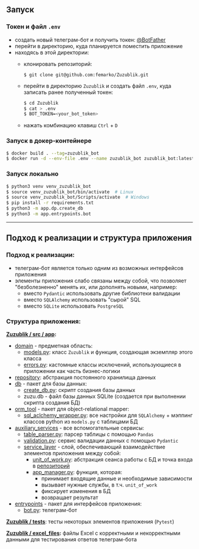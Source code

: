 ## Запуск
### Токен и файл `.env`
- создать новый телеграм-бот и получить токен: [@BotFather](https://t.me/BotFather)
- перейти в директорию, куда планируется поместить приложение
- находясь в этой директории:
  - клонировать репозиторий:
    ```bas
    $ git clone git@github.com:femarko/Zuzublik.git
    ```

  - перейти в директорию ```Zuzublik``` и создать файл ```.env```, куда записать ранее
  полученный токен:
    ```bash
    $ cd Zuzublik
    $ cat > .env
    $ BOT_TOKEN=<your_bot_token>
    ```
  - нажать комбинацию клавиш `Ctrl` + `D`

### Запуск в докер-контейнере
```bash
$ docker build . --tag=zuzublik_bot
$ docker run -d --env-file .env --name zuzublik_bot zuzublik_bot:latest
```
### Запуск локально
```bash
$ python3 venv venv_zuzublik_bot
$ source venv_zuzublik_bot/bin/activate  # Linux
$ source venv_zuzublik_bot/Scripts/activate  # Windows
$ pip install -r requirements.txt
$ python3 -m app.dp.create_db
$ python3 -m app.entrypoints.bot
```
---
## Подход к реализации и структура приложения

### Подход к реализации:
- телеграм-бот является только одним из возможных интерфейсов 
приложения
- элементы приложения слабо связаны между собой, что позволяет "безболезненно" 
менять их, или дополнять новыми, например:
  - вместо ```Pydantic``` использовать другие
  библиотеки валидации
  - вместо ```SQLAlchemy``` использовать "сырой" SQL
  - вместо ```SQLite``` использовать ```PostgreSQL```
### Структура приложения:
**[Zuzublik / src / app](https://github.com/femarko/Zuzublik/tree/main/src/app):**
  - [domain](https://github.com/femarko/Zuzublik/tree/main/src/app/domain) - предметная 
область:
    - [models.py](https://github.com/femarko/Zuzublik/blob/main/src/app/domain/models.py): 
класс ```Zuzublik``` и функция, создающая экземпляр этого класса
    - [errors.py](https://github.com/femarko/Zuzublik/blob/main/src/app/domain/errors.py): 
    кастомные классы исключений, использующиеся в приложении как часть бизнес-логики
  - [repository](https://github.com/femarko/Zuzublik/tree/main/src/app/repository): 
абстракция постоянного хранилища данных
  - [db](https://github.com/femarko/Zuzublik/tree/main/src/app/db) - пакет для базы данных:
    - [create_db.py](https://github.com/femarko/Zuzublik/blob/main/src/app/db/create_db.py): 
    скрипт создания базы данных
    - zuzu.db - файл базы данных SQLite (создается при выполнении скрипта создания БД)
  - [orm_tool](https://github.com/femarko/Zuzublik/tree/main/src/app/orm_tool) - пакет 
для object-relational mapper:
    - [sql_aclchemy_wrapper.py](https://github.com/femarko/Zuzublik/blob/main/src/app/orm_tool/sql_aclchemy_wrapper.py): 
все настройки для ```SQLAlchemy``` + мэппинг классов python из ```models.py``` с таблицами БД
  - [auxiliary_services](https://github.com/femarko/Zuzublik/tree/main/src/app/auxiliary_services) - 
все вспомогательные сервисы:
    - [table_parser.py](https://github.com/femarko/Zuzublik/blob/main/src/app/auxiliary_services/table_parser.py): 
    парсер таблицы с помощью ```Pandas```
    - [validation.py](https://github.com/femarko/Zuzublik/blob/main/src/app/auxiliary_services/validation.py): 
сервис валидации данных с помощью ```Pydantic```
    - [service_layer](https://github.com/femarko/Zuzublik/tree/main/src/app/service_layer) - 
слой, обеспечивающий взаимодействие элементов приложения между собой:
      - [unit_of_work.py](https://github.com/femarko/Zuzublik/blob/main/src/app/service_layer/unit_of_work.py): 
абстракция сеанса работы с БД и точка входа в [репозиторий](https://github.com/femarko/Zuzublik/tree/main/src/app/repository)
      - [app_manager.py](https://github.com/femarko/Zuzublik/blob/main/src/app/service_layer/app_manager.py): 
функция, которая:
        - принимает входящие данные и необходимые зависимости
        - вызывает нужные службы, в т.ч. ```unit_of_work```
        - фиксирует изменения в БД
        - возвращает результат
  - [entrypoints](https://github.com/femarko/Zuzublik/tree/main/src/app/entrypoints) - пакет для 
интерфейсов приложения:
    - [bot.py](https://github.com/femarko/Zuzublik/blob/main/src/app/entrypoints/bot.py): телеграм-бот

**[Zuzublik / tests](https://github.com/femarko/Zuzublik/tree/main/tests)**: тесты некоторых элементов приложения 
(```Pytest```)

**[Zuzublik / excel_files](https://github.com/femarko/Zuzublik/tree/main/excel_files):** файлы Excel с корректными 
и некорректными данными для тестирования ответов телеграм-бота
